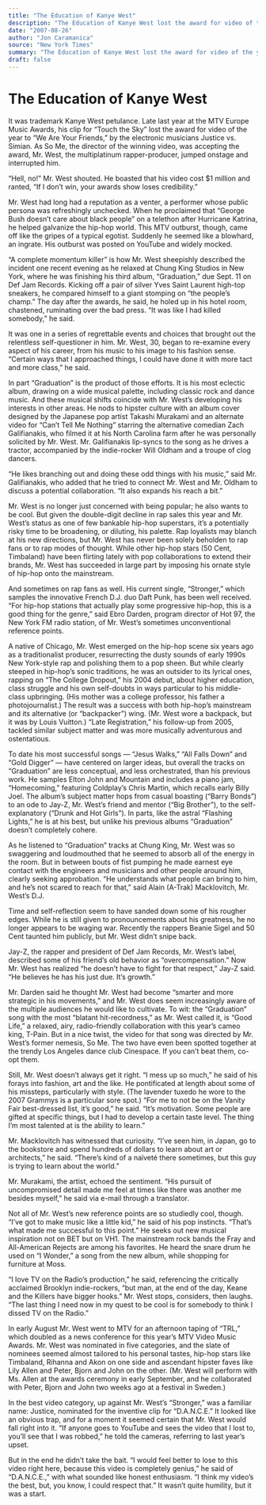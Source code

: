 ```yaml
---
title: "The Education of Kanye West"
description: "The Education of Kanye West lost the award for video of the year to “We Are Your Friends” by the electronic musicians Justice vs. Simian. Mr. West boasted that his video cost $1 million and ranted, “I..."
date: "2007-08-26"
author: "Jon Caramanica"
source: "New York Times"
summary: "The Education of Kanye West lost the award for video of the year to “We Are Your Friends” by the electronic musicians Justice vs. Simian. Mr. West boasted that his video cost $1 million and ranted, “If I don’t win, your awards show loses credibility.” He had long had a reputation as a venter, a performer whose public persona was refreshingly unchecked."
draft: false
---
```


# The Education of Kanye West

It was trademark Kanye West petulance. Late last year at the MTV Europe Music Awards, his clip for “Touch the Sky” lost the award for video of the year to “We Are Your Friends,” by the electronic musicians Justice vs. Simian. As So Me, the director of the winning video, was accepting the award, Mr. West, the multiplatinum rapper-producer, jumped onstage and interrupted him.

“Hell, no!” Mr. West shouted. He boasted that his video cost $1 million and ranted, “If I don’t win, your awards show loses credibility.”

Mr. West had long had a reputation as a venter, a performer whose public persona was refreshingly unchecked. When he proclaimed that “George Bush doesn’t care about black people” on a telethon after Hurricane Katrina, he helped galvanize the hip-hop world. This MTV outburst, though, came off like the gripes of a typical egotist. Suddenly he seemed like a blowhard, an ingrate. His outburst was posted on YouTube and widely mocked.

“A complete momentum killer” is how Mr. West sheepishly described the incident one recent evening as he relaxed at Chung King Studios in New York, where he was finishing his third album, “Graduation,” due Sept. 11 on Def Jam Records. Kicking off a pair of silver Yves Saint Laurent high-top sneakers, he compared himself to a giant stomping on “the people’s champ.” The day after the awards, he said, he holed up in his hotel room, chastened, ruminating over the bad press. “It was like I had killed somebody,” he said.

It was one in a series of regrettable events and choices that brought out the relentless self-questioner in him. Mr. West, 30, began to re-examine every aspect of his career, from his music to his image to his fashion sense. “Certain ways that I approached things, I could have done it with more tact and more class,” he said.

In part “Graduation” is the product of those efforts. It is his most eclectic album, drawing on a wide musical palette, including classic rock and dance music. And these musical shifts coincide with Mr. West’s developing his interests in other areas. He nods to hipster culture with an album cover designed by the Japanese pop artist Takashi Murakami and an alternate video for “Can’t Tell Me Nothing” starring the alternative comedian Zach Galifianakis, who filmed it at his North Carolina farm after he was personally solicited by Mr. West. Mr. Galifianakis lip-syncs to the song as he drives a tractor, accompanied by the indie-rocker Will Oldham and a troupe of clog dancers.

“He likes branching out and doing these odd things with his music,” said Mr. Galifianakis, who added that he tried to connect Mr. West and Mr. Oldham to discuss a potential collaboration. “It also expands his reach a bit.”

Mr. West is no longer just concerned with being popular; he also wants to be cool. But given the double-digit decline in rap sales this year and Mr. West’s status as one of few bankable hip-hop superstars, it’s a potentially risky time to be broadening, or diluting, his palette. Rap loyalists may blanch at his new directions, but Mr. West has never been solely beholden to rap fans or to rap modes of thought. While other hip-hop stars (50 Cent, Timbaland) have been flirting lately with pop collaborations to extend their brands, Mr. West has succeeded in large part by imposing his ornate style of hip-hop onto the mainstream.

And sometimes on rap fans as well. His current single, “Stronger,” which samples the innovative French D.J. duo Daft Punk, has been well received. “For hip-hop stations that actually play some progressive hip-hop, this is a good thing for the genre,” said Ebro Darden, program director of Hot 97, the New York FM radio station, of Mr. West’s sometimes unconventional reference points.

A native of Chicago, Mr. West emerged on the hip-hop scene six years ago as a traditionalist producer, resurrecting the dusty sounds of early 1990s New York-style rap and polishing them to a pop sheen. But while clearly steeped in hip-hop’s sonic traditions, he was an outsider to its lyrical ones, rapping on “The College Dropout,” his 2004 debut, about higher education, class struggle and his own self-doubts in ways particular to his middle-class upbringing. (His mother was a college professor, his father a photojournalist.) The result was a success with both hip-hop’s mainstream and its alternative (or “backpacker”) wing. (Mr. West wore a backpack, but it was by Louis Vuitton.) “Late Registration,” his follow-up from 2005, tackled similar subject matter and was more musically adventurous and ostentatious.

To date his most successful songs — “Jesus Walks,” “All Falls Down” and “Gold Digger” — have centered on larger ideas, but overall the tracks on “Graduation” are less conceptual, and less orchestrated, than his previous work. He samples Elton John and Mountain and includes a piano jam, “Homecoming,” featuring Coldplay’s Chris Martin, which recalls early Billy Joel. The album’s subject matter hops from casual boasting (“Barry Bonds”) to an ode to Jay-Z, Mr. West’s friend and mentor (“Big Brother”), to the self-explanatory (“Drunk and Hot Girls”). In parts, like the astral “Flashing Lights,” he is at his best, but unlike his previous albums “Graduation” doesn’t completely cohere.

As he listened to “Graduation” tracks at Chung King, Mr. West was so swaggering and loudmouthed that he seemed to absorb all of the energy in the room. But in between bouts of fist pumping he made earnest eye contact with the engineers and musicians and other people around him, clearly seeking approbation. “He understands what people can bring to him, and he’s not scared to reach for that,” said Alain (A-Trak) Macklovitch, Mr. West’s D.J.

Time and self-reflection seem to have sanded down some of his rougher edges. While he is still given to pronouncements about his greatness, he no longer appears to be waging war. Recently the rappers Beanie Sigel and 50 Cent taunted him publicly, but Mr. West didn’t snipe back.

Jay-Z, the rapper and president of Def Jam Records, Mr. West’s label, described some of his friend’s old behavior as “overcompensation.” Now Mr. West has realized “he doesn’t have to fight for that respect,” Jay-Z said. “He believes he has his just due. It’s growth.”

Mr. Darden said he thought Mr. West had become “smarter and more strategic in his movements,” and Mr. West does seem increasingly aware of the multiple audiences he would like to cultivate. To wit: the “Graduation” song with the most “blatant hit-recordness,” as Mr. West called it, is “Good Life,” a relaxed, airy, radio-friendly collaboration with this year’s cameo king, T-Pain. But in a nice twist, the video for that song was directed by Mr. West’s former nemesis, So Me. The two have even been spotted together at the trendy Los Angeles dance club Cinespace. If you can’t beat them, co-opt them.

Still, Mr. West doesn’t always get it right. “I mess up so much,” he said of his forays into fashion, art and the like. He pontificated at length about some of his missteps, particularly with style. (The lavender tuxedo he wore to the 2007 Grammys is a particular sore spot.) “For me to not be on the Vanity Fair best-dressed list, it’s good,” he said. “It’s motivation. Some people are gifted at specific things, but I had to develop a certain taste level. The thing I’m most talented at is the ability to learn.”

Mr. Macklovitch has witnessed that curiosity. “I’ve seen him, in Japan, go to the bookstore and spend hundreds of dollars to learn about art or architects,” he said. “There’s kind of a naïveté there sometimes, but this guy is trying to learn about the world.”

Mr. Murakami, the artist, echoed the sentiment. “His pursuit of uncompromised detail made me feel at times like there was another me besides myself,” he said via e-mail through a translator.

Not all of Mr. West’s new reference points are so studiedly cool, though. “I’ve got to make music like a little kid,” he said of his pop instincts. “That’s what made me successful to this point.” He seeks out new musical inspiration not on BET but on VH1. The mainstream rock bands the Fray and All-American Rejects are among his favorites. He heard the snare drum he used on “I Wonder,” a song from the new album, while shopping for furniture at Moss.

“I love TV on the Radio’s production,” he said, referencing the critically acclaimed Brooklyn indie-rockers, “but man, at the end of the day, Keane and the Killers have bigger hooks.” Mr. West stops, considers, then laughs. “The last thing I need now in my quest to be cool is for somebody to think I dissed TV on the Radio.”

In early August Mr. West went to MTV for an afternoon taping of “TRL,” which doubled as a news conference for this year’s MTV Video Music Awards. Mr. West was nominated in five categories, and the slate of nominees seemed almost tailored to his personal tastes, hip-hop stars like Timbaland, Rihanna and Akon on one side and ascendant hipster faves like Lily Allen and Peter, Bjorn and John on the other. (Mr. West will perform with Ms. Allen at the awards ceremony in early September, and he collaborated with Peter, Bjorn and John two weeks ago at a festival in Sweden.)

In the best video category, up against Mr. West’s “Stronger,” was a familiar name: Justice, nominated for the inventive clip for “D.A.N.C.E.” It looked like an obvious trap, and for a moment it seemed certain that Mr. West would fall right into it. “If anyone goes to YouTube and sees the video that I lost to, you’ll see that I was robbed,” he told the cameras, referring to last year’s upset.

But in the end he didn’t take the bait. “I would feel better to lose to this video right here, because this video is completely genius,” he said of “D.A.N.C.E.,” with what sounded like honest enthusiasm. “I think my video’s the best, but, you know, I could respect that.” It wasn’t quite humility, but it was a start.

